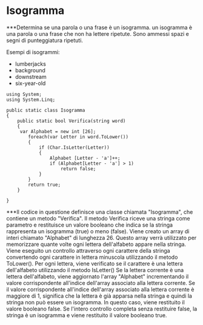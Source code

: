 # Isogramma 

***Determina se una parola o una frase è un isogramma.
 un isogramma è una parola o una frase che non ha lettere ripetute.
Sono ammessi spazi e segni di punteggiatura ripetuti.

Esempi di isogrammi:

- lumberjacks
- background
- downstream
- six-year-old

```
using System;
using System.Linq;

public static class Isogramma
{
    public static bool Verifica(string word)
    {
     var Alphabet = new int [26];
        foreach(var Letter in word.ToLower())
        {
            if (Char.IsLetter(Letter))
            {
                Alphabet [Letter - 'a']++;
                if (Alphabet[Letter - 'a'] > 1)
                    return false;
            }
        }
        return true;
    }

}
```

***Il codice in questione definisce una classe  chiamata "Isogramma", che contiene un metodo "Verifica".
Il metodo Verifica riceve una stringa come parametro e restituisce un valore booleano che indica se la stringa rappresenta un isogramma (true) o meno (false).
Viene creato un array di interi chiamato "Alphabet" di lunghezza 26. Questo array verrà utilizzato per memorizzare quante volte ogni lettera dell'alfabeto appare nella stringa.
Viene eseguito un controllo attraverso ogni carattere della stringa convertendo ogni carattere in lettera minuscola utilizzando il metodo ToLower().
Per ogni lettera, viene verificato se il carattere è una lettera dell'alfabeto utilizzando il metodo IsLetter()
Se la lettera corrente è una lettera dell'alfabeto, viene aggiornato l'array "Alphabet" incrementando il valore corrispondente all'indice dell'array associato alla lettera corrente.
Se il valore corrispondente all'indice dell'array associato alla lettera corrente è maggiore di 1, significa che la lettera è già apparsa nella stringa e quindi la stringa non può essere un isogramma. In questo caso, viene restituito il valore booleano false.
Se l'intero controllo  completa senza restituire false, la stringa è un isogramma e viene restituito il valore booleano true.

